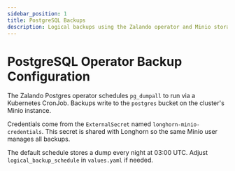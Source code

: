 ```yaml
---
sidebar_position: 1
title: PostgreSQL Backups
description: Logical backups using the Zalando operator and Minio storage
---
```


# PostgreSQL Operator Backup Configuration

The Zalando Postgres operator schedules `pg_dumpall` to run via a Kubernetes CronJob. Backups write to the `postgres` bucket on the cluster's Minio instance.

Credentials come from the `ExternalSecret` named `longhorn-minio-credentials`. This secret is shared with Longhorn so the same Minio user manages all backups.

The default schedule stores a dump every night at 03:00 UTC. Adjust `logical_backup_schedule` in `values.yaml` if needed.
